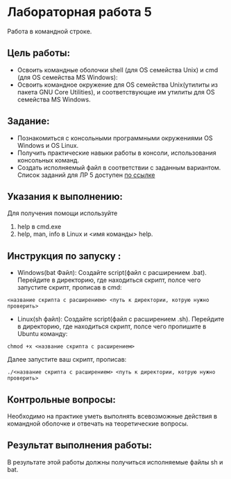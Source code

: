 # Лабораторная работа 5 
Работа в командной строке.

## Цель работы:  
* Освоить командные оболочки shell (для OS семейства Unix) и cmd (для OS семейства MS Windows):
* Освоить командное окружение для OS семейства Unix(утилиты из пакета GNU Core Utilities), и соответствующие им утилиты для OS семейства MS Windows.  

## Задание:
* Познакомиться с консольными программными окружениями OS Windows и OS Linux.
* Получить практические навыки работы в консоли, использования консольных команд.
* Создать исполняемый файл в соответствии с заданным вариантом. Список заданий для ЛР 5 доступен [по ссылке](https://docs.google.com/document/d/1jQIRngcwNa9yVtQns-ID8a5rRZHwlNSgp8OFaTEHMHc/edit?usp=drive_link)

## Указания к выполнению:  
Для получения помощи используйте
1. help в cmd.exe
2. help, man, info в Linux и <имя команды> ­­help.

## Инструкция по запуску :
* Windows(bat Файл):
Создайте script(файл с расширением .bat).
Перейдите в директорию, где находиться скрипт, полсе чего запустите скрипт, прописав в cmd:
```
<название скрипта с расширением> <путь к директории, котрую нужно проверить>
```
* Linux(sh файл):
Создайте script(файл с расширением .sh).
Перейдите в директорию, где находиться скрипт, полсе чего пропишите в Ubuntu команду:
```
chmod +x <название скрипта с расширением>
```
Далее запустите ваш скрипт, прописав: 
```
./<название скрипта с расширением> <путь к директории, котрую нужно проверить>
```
## Контрольные вопросы:  
Необходимо на практике уметь выполнять всевозможные действия в командной оболочке и отвечать на теоретические вопросы.

## Результат выполнения работы:
В результате этой работы должны получиться исполняемые файлы sh и bat.
